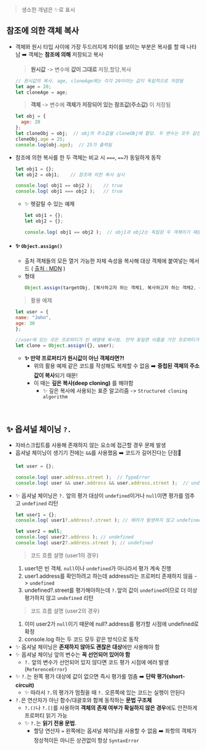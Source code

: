 > 생소한 개념은 ✨로 표시

## 참조에 의한 객체 복사
- 객체와 원시 타입 사이에 가장 두드러지게 차이를 보이는 부분은 복사를 할 때 나타남 ➡️ 객체는 **참조에 의해** 저장되고 복사
  > **원시값** -> 변수에 **값이 그대로** 저장,할당,복사
    ```javascript
    // 원시값의 복사. age, cloneAge에는 각각 20이라는 값이 독립적으로 저장됨
    let age = 20;
    let cloneAge = age;
    ```
  > **객체** -> 변수에 **객체가 저장되어 있는 참조값(주소값)** 이 저장됨
    ```javascript
    let obj = {
      age: 20
    };
    let cloneObj = obj;  // obj의 주소값을 cloneObj에 할당. 두 변수는 모두 같은 객체에 대한 참조값이 저장됨
    cloneObj.age = 25;
    console.log(obj.age);  // 25가 출력됨
    ```
- 참조에 의한 복사를 한 두 객체는 비교 시 `===`, `==`가 동일하게 동작
  ```javascript
  let obj1 = {};
  let obj2 = obj1;    // 참조에 의한 복사 실시

  console.log( obj1 == obj2 );    // true
  console.log( obj1 === obj2 );   // true
  ```
  - ✨ 헷갈릴 수 있는 예제
    ```javascript
    let obj1 = {};
    let obj2 = {};

    console.log( obj1 == obj2 );  // obj1과 obj2는 독립된 두 객체이기 때문에 false 출력
    ```
- #### ✨ `Object.assign()`
  - 출처 객체들의 모든 열거 가능한 자체 속성을 복사해 대상 객체에 붙여넣는 메서드 ( [출처 : MDN](https://developer.mozilla.org/ko/docs/Web/JavaScript/Reference/Global_Objects/Object/assign) )
  - 형태
    ```javascript
    Object.assign(targetObj, [복사하고자 하는 객체1, 복사하고자 하는 객체2, 복사하고자 하는 객체3...])
    ```
  > 활용 예제
  ```javascript
  let user = {
  name: "John",
  age: 30
  };

  //user에 있는 모든 프로퍼티가 빈 배열에 복사됨. 만약 동일한 이름을 가진 프로퍼티가 존재할 경우 기존 값에 덮어씀
  let clone = Object.assign({}, user);  
  ```
  - **✨ 만약 프로퍼티가 원시값이 아닌 객체라면?!**
    - 위의 활용 예제 같은 코드를 작성해도 복제할 수 없음 ➡️ **중첩된 객체의 주소값이 복사**되기 때문!
    - 이 때는 **깊은 복사(deep cloning)** 를 해야함
      - ✨ 깊은 복사에 사용되는 표준 알고리즘 -> `Structured cloning algorithm`

<br>

## ✨ 옵셔널 체이닝 `?.`
- 자바스크립트를 사용해 존재하지 않는 요소에 접근할 경우 문제 발생
- 옵셔널 체이닝이 생기기 전에는 `&&`를 사용했음 ➡️ 코드가 길어진다는 단점🥲
  ```javascript
  let user = {};

  console.log( user.address.street );  // TypeError
  console.log( user && user.address && user.address.street );  // undefined
  ```
- ✨ 옵셔널 체이닝은 `?.` 앞의 평가 대상이 `undefined`이거나 `null`이면 평가를 멈추고 `undefined` 리턴
  ```javascript
  let user1 = {};
  console.log( user1?.address?.street ); // 에러가 발생하지 않고 undefined 출력

  let user2 = null;
  console.log( user2?.address ); // undefined
  console.log( user2?.address.street ); // undefined
  ```
  > 코드 흐름 설명 (user1의 경우)
    1. user1은 빈 객체. `null`이나 `undefined`가 아니라서 평가 계속 진행
    2. user1.address를 확인하려고 하는데 address라는 프로퍼티 존재하지 않음 -> `undefined`
    3. undefined?.street를 평가해야하는데 `?.`앞의 값이 `undefined`이므로 더 이상 평가하지 않고 `undefined` 리턴
  > 코드 흐름 설명 (user2의 경우)
    1. 이미 user2가 `null`이기 때문에 null?.address를 평가할 시점에 undefined로 확정
    2. console.log 하는 두 코드 모두 같은 방식으로 동작
- ✨ 옵셔널 체이닝은 **존재하지 않아도 괜찮은 대상**에만 사용해야 함
- ✨ 옵셔널 체이닝 앞의 변수는 **꼭 선언되어 있어야 함**
  - `?.` 앞의 변수가 선언되어 있지 않다면 코드 평가 시점에 에러 발생 (`ReferenceError`)
- ✨ `?.`는 왼쪽 평가 대상에 값이 없으면 즉시 평가를 멈춤 ➡️ **단락 평가(short-circuit)**
  - ✨ 따라서 `?.`의 평가가 멈췄을 때 `?.` 오른쪽에 있는 코드는 실행이 안된다
- `?.`은 연산자가 아닌 함수/대괄호와 함께 동작하는 **문법 구조체**
  - `?.()`나 `?.[]`를 사용하여 **객체의 존재 여부가 확실하지 않은 경우**에도 안전하게 프로퍼티 읽기 가능
  - ✨ `?.`는 **읽기 전용 문법**.
    - 할당 연산자 `=` 왼쪽에는 옵셔널 체이닝을 사용할 수 없음 ➡️ 좌항의 객체가 정상적이든 아니든 상관없이 항상 `SyntaxError`
